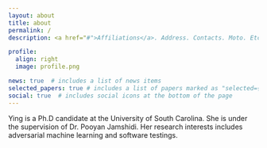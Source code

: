 ```yaml
---
layout: about
title: about
permalink: /
description: <a href="#">Affiliations</a>. Address. Contacts. Moto. Etc.

profile:
  align: right
  image: profile.png

news: true  # includes a list of news items
selected_papers: true # includes a list of papers marked as "selected={true}"
social: true  # includes social icons at the bottom of the page
---
```


Ying is a Ph.D candidate at the University of South Carolina. She is under the supervision of Dr. Pooyan Jamshidi. Her research interests includes adversarial machine learning and software testings.